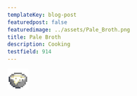 ```yaml
---
templateKey: blog-post
featuredpost: false
featuredimage: ../assets/Pale_Broth.png
title: Pale Broth
description: Cooking
testfield: 914
---
```

![Pale Broth](../assets/Pale_Broth.png)